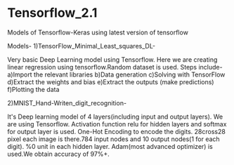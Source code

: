 # Tensorflow_2.1
Models of Tensorflow-Keras using latest version of tensorflow

Models-
1)TensorFlow_Minimal_Least_squares_DL-
                                      
Very basic Deep Learning model using Tensorflow. Here we are creating linear regression using tensorflow.Random dataset is used.
Steps include-
a)Import the relevant libraries
b)Data generation
c)Solving with TensorFlow
d)Extract the weights and bias
e)Extract the outputs (make predictions)
f)Plotting the data

2)MNIST_Hand-Writen_digit_recognition-

It's Deep learning model of 4 layers(including input and output layers). We are using Tensorflow. Activation function relu for hidden layers and softmax for output layer is used. One-Hot Encoding to encode the digits. 28cross28 pixel each image is there.784 input nodes and 10 output nodes(1 for each digit). %0 unit in each hidden layer. Adam(most advanced optimizer) is used.We obtain accuracy of 97%+.
